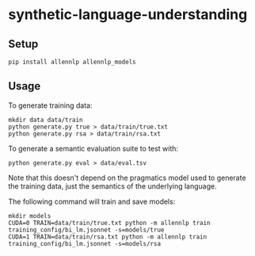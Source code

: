 # synthetic-language-understanding

## Setup

```shell
pip install allennlp allennlp_models
```

## Usage

To generate training data:
```shell
mkdir data data/train
python generate.py true > data/train/true.txt
python generate.py rsa > data/train/rsa.txt
```

To generate a semantic evaluation suite to test with:
```shell
python generate.py eval > data/eval.tsv
```
Note that this doesn't depend on the pragmatics model used to generate the training data, just the semantics of the underlying language.

The following command will train and save models:
```shell
mkdir models
CUDA=0 TRAIN=data/train/true.txt python -m allennlp train training_config/bi_lm.jsonnet -s=models/true
CUDA=1 TRAIN=data/train/rsa.txt python -m allennlp train training_config/bi_lm.jsonnet -s=models/rsa
```
